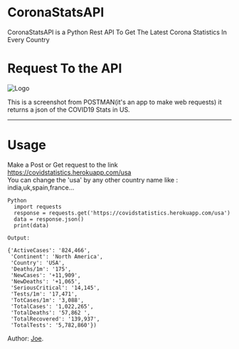 # CoronaStatsAPI
CoronaStatsAPI is a Python Rest API To Get The Latest Corona Statistics In Every Country


# Request To the API 
![Logo](https://i.ibb.co/9sx4PdD/apicorona.png)

This is a screenshot from POSTMAN(it's an app to make web requests) it returns a json of the COVID19 Stats  in US.


-------------
# Usage

Make a Post or Get request to the link https://covidstatistics.herokuapp.com/usa <br/>
You can change the 'usa' by any other country name like : india,uk,spain,france...


 
``` 
Python
  import requests
  response = requests.get('https://covidstatistics.herokuapp.com/usa')
  data = response.json()
  print(data)
```
```
Output: 

{'ActiveCases': '824,466',
 'Continent': 'North America',
 'Country': 'USA',
 'Deaths/1m': '175',
 'NewCases': '+11,909',
 'NewDeaths': '+1,065',
 'SeriousCritical': '14,145',
 'Tests/1m': '17,471',
 'TotCases/1m': '3,088',
 'TotalCases': '1,022,265',
 'TotalDeaths': '57,862 ',
 'TotalRecovered': '139,937',
 'TotalTests': '5,782,860'})
```

Author: [Joe](mailto:ylafrimi@gmail.com).
